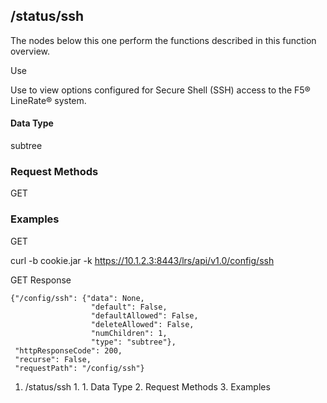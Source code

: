 ## /status/ssh

The nodes below this one perform the functions described in this function
overview.

Use

Use to view options configured for Secure Shell (SSH) access to the F5®
LineRate® system.

#### Data Type

subtree

### Request Methods

GET

### Examples

GET

curl -b cookie.jar -k https://10.1.2.3:8443/lrs/api/v1.0/config/ssh

GET Response

    
    {"/config/ssh": {"data": None,
                      "default": False,
                      "defaultAllowed": False,
                      "deleteAllowed": False,
                      "numChildren": 1,
                      "type": "subtree"},
     "httpResponseCode": 200,
     "recurse": False,
     "requestPath": "/config/ssh"}
    

  1. /status/ssh
    1.       1. Data Type
    2. Request Methods
    3. Examples

